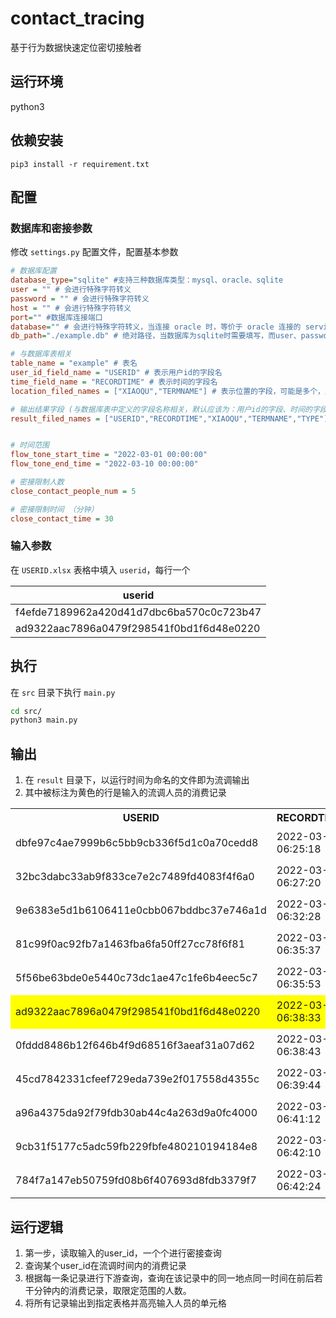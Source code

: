 # contact_tracing
基于行为数据快速定位密切接触者

## 运行环境
python3

## 依赖安装

```
pip3 install -r requirement.txt
```

## 配置

### 数据库和密接参数
修改 `settings.py` 配置文件，配置基本参数

```ini
# 数据库配置
database_type="sqlite" #支持三种数据库类型：mysql、oracle、sqlite
user = "" # 会进行特殊字符转义
password = "" # 会进行特殊字符转义
host = "" # 会进行特殊字符转义
port="" #数据库连接端口
database="" # 会进行特殊字符转义，当连接 oracle 时，等价于 oracle 连接的 service
db_path="./example.db" # 绝对路径，当数据库为sqlite时需要填写，而user、password、host、port、database不需要填写

# 与数据库表相关
table_name = "example" # 表名
user_id_field_name = "USERID" # 表示用户id的字段名
time_field_name = "RECORDTIME" # 表示时间的字段名
location_filed_names = ["XIAOQU","TERMNAME"] # 表示位置的字段，可能是多个，比如有校区字段加位置字段

# 输出结果字段 (与数据库表中定义的字段名称相关，默认应该为：用户id的字段、时间的字段名、位置的字段；程序内部在自动加上一个与该用户密接的用户id字段；)
result_filed_names = ["USERID","RECORDTIME","XIAOQU","TERMNAME","TYPE"]


# 时间范围
flow_tone_start_time = "2022-03-01 00:00:00"
flow_tone_end_time = "2022-03-10 00:00:00"

# 密接限制人数
close_contact_people_num = 5

# 密接限制时间 （分钟）
close_contact_time = 30
```

### 输入参数
在 `USERID.xlsx` 表格中填入 `userid`，每行一个

|userid|
|---|
|f4efde7189962a420d41d7dbc6ba570c0c723b47|
|ad9322aac7896a0479f298541f0bd1f6d48e0220|


## 执行
在 `src` 目录下执行 `main.py`

```bash
cd src/
python3 main.py
```

## 输出

1. 在 `result` 目录下，以运行时间为命名的文件即为流调输出
2. 其中被标注为黄色的行是输入的流调人员的消费记录

<table><tbody>
    <tr>
        <th>USERID</th><th>RECORDTIME</th><th>XIAOQU</th><th>TERMNAME</th><th>TYPE</th><th>contact_USERID</th>
    </tr>
    <tr>
    <td>dbfe97c4ae7999b6c5bb9cb336f5d1c0a70cedd8</td><td>2022-03-01 06:25:18</td><td>校区A</td><td>A餐厅25#</td><td>餐费支出</td><td>ad9322aac7896a0479f298541f0bd1f6d48e0220</td></td>
    </tr>
    <tr><td>32bc3dabc33ab9f833ce7e2c7489fd4083f4f6a0</td><td>2022-03-01 06:27:20</td><td>校区A</td><td>A餐厅25#</td><td>餐费支出</td><td>ad9322aac7896a0479f298541f0bd1f6d48e0220</td></tr>
<tr>
<td>9e6383e5d1b6106411e0cbb067bddbc37e746a1d</td><td>2022-03-01 06:32:28</td><td>校区A</td><td>A餐厅25#</td><td>餐费支出</td><td>ad9322aac7896a0479f298541f0bd1f6d48e0220</td>
</tr>    
<tr><td>81c99f0ac92fb7a1463fba6fa50ff27cc78f6f81</td><td>2022-03-01 06:35:37</td><td>校区A</td><td>A餐厅25#</td><td>餐费支出</td><td>ad9322aac7896a0479f298541f0bd1f6d48e0220</td>
</tr>    
<tr><td>5f56be63bde0e5440c73dc1ae47c1fe6b4eec5c7</td><td>2022-03-01 06:35:53</td><td>校区A</td><td>A餐厅25#</td><td>餐费支出</td><td>ad9322aac7896a0479f298541f0bd1f6d48e0220</td>
</tr>    
<tr style="background-color: yellow"><td>ad9322aac7896a0479f298541f0bd1f6d48e0220</td><td>2022-03-01 06:38:33</td><td>校区A</td><td>A餐厅25#</td><td>餐费支出</td><td>ad9322aac7896a0479f298541f0bd1f6d48e0220</td>
</tr>    
<tr><td>0fddd8486b12f646b4f9d68516f3aeaf31a07d62</td><td>2022-03-01 06:38:43</td><td>校区A</td><td>A餐厅25#</td><td>餐费支出</td><td>ad9322aac7896a0479f298541f0bd1f6d48e0220</td>
</tr>    
<tr><td>45cd7842331cfeef729eda739e2f017558d4355c</td><td>2022-03-01 06:39:44</td><td>校区A</td><td>A餐厅25#</td><td>餐费支出</td><td>ad9322aac7896a0479f298541f0bd1f6d48e0220</td>
</tr>    
<tr><td>a96a4375da92f79fdb30ab44c4a263d9a0fc4000</td><td>2022-03-01 06:41:12</td><td>校区A</td><td>A餐厅25#</td><td>餐费支出</td><td>ad9322aac7896a0479f298541f0bd1f6d48e0220</td>
</tr>    
<tr><td>9cb31f5177c5adc59fb229fbfe480210194184e8</td><td>2022-03-01 06:42:10</td><td>校区A</td><td>A餐厅25#</td><td>餐费支出</td><td>ad9322aac7896a0479f298541f0bd1f6d48e0220</td>
</tr>    
<tr><td>784f7a147eb50759fd08b6f407693d8fdb3379f7</td><td>2022-03-01 06:42:24</td><td>校区A</td><td>A餐厅25#</td><td>餐费支出</td><td>ad9322aac7896a0479f298541f0bd1f6d48e0220</td>
</tr>
</table>

## 运行逻辑
1. 第一步，读取输入的user_id，一个个进行密接查询
2. 查询某个user_id在流调时间内的消费记录
3. 根据每一条记录进行下游查询，查询在该记录中的同一地点同一时间在前后若干分钟内的消费记录，取限定范围的人数。
4. 将所有记录输出到指定表格并高亮输入人员的单元格
